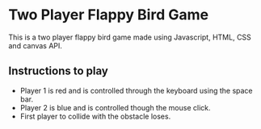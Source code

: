# Two Player Flappy Bird Game

This is a two player flappy bird game made using Javascript, HTML, CSS and canvas API. 

## Instructions to play

* Player 1 is red and is controlled through the keyboard using the space bar.
* Player 2 is blue and is controlled though the mouse click.
* First player to collide with the obstacle loses.